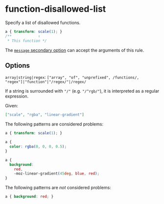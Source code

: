 # function-disallowed-list

Specify a list of disallowed functions.

<!-- prettier-ignore -->
```css
a { transform: scale(1); }
/**            ↑
 * This function */
```

The [`message` secondary option](https://github.com/stylelint/stylelint/tree/15.10.1/docsuser-guideconfigure.md#message) can accept the arguments of this rule.

## Options

`array|string|regex`: `["array", "of", "unprefixed", /functions/, "regex"]|"function"|"/regex/"|/regex/`

If a string is surrounded with `"/"` (e.g. `"/^rgb/"`), it is interpreted as a regular expression.

Given:

```json
["scale", "rgba", "linear-gradient"]
```

The following patterns are considered problems:

<!-- prettier-ignore -->
```css
a { transform: scale(1); }
```

<!-- prettier-ignore -->
```css
a {
  color: rgba(0, 0, 0, 0.5);
}
```

<!-- prettier-ignore -->
```css
a {
  background:
    red,
    -moz-linear-gradient(45deg, blue, red);
}
```

The following patterns are _not_ considered problems:

<!-- prettier-ignore -->
```css
a { background: red; }
```
